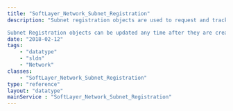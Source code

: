 ```yaml
---
title: "SoftLayer_Network_Subnet_Registration"
description: "Subnet registration objects are used to request and track registration of the subnet with the appropriate Regional Internet Registry (RIR). Registration for public subnets can be requested any time after assignment of the subnet. 

Subnet Registration objects can be updated any time after they are created. This will result in the information being submitted to the RIR and the records on their end being refreshed. "
date: "2018-02-12"
tags:
    - "datatype"
    - "sldn"
    - "Network"
classes:
    - "SoftLayer_Network_Subnet_Registration"
type: "reference"
layout: "datatype"
mainService : "SoftLayer_Network_Subnet_Registration"
---
```

